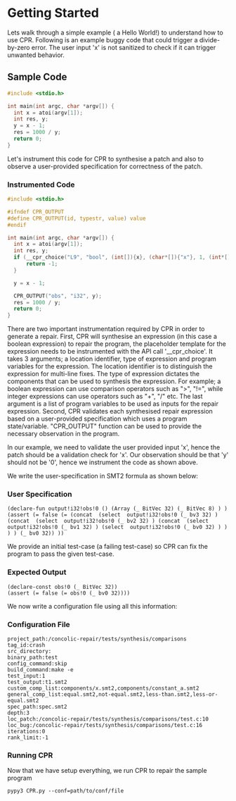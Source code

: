 # Getting Started
Lets walk through a simple example ( a Hello World!) to understand how to use CPR.
Following is an example buggy code that could trigger a divide-by-zero error. 
The user input 'x' is not sanitized to check if it can trigger unwanted behavior.


## Sample Code
```c
#include <stdio.h>

int main(int argc, char *argv[]) {
  int x = atoi(argv[1]);
  int res, y;
  y = x - 1;
  res = 1000 / y;
  return 0;
}

```

Let's instrument this code for CPR to synthesise a patch and also to observe
a user-provided specification for correctness of the patch. 

### Instrumented Code
```c
#include <stdio.h>

#ifndef CPR_OUTPUT
#define CPR_OUTPUT(id, typestr, value) value
#endif

int main(int argc, char *argv[]) {
  int x = atoi(argv[1]);
  int res, y;
  if (__cpr_choice("L9", "bool", (int[]){x}, (char*[]){"x"}, 1, (int*[]){}, (char*[]){}, 0))  {
      return -1;
  }

  y = x - 1;

  CPR_OUTPUT("obs", "i32", y);
  res = 1000 / y;
  return 0;
}
```

There are two important instrumentation required by CPR in order to generate
a repair. First, CPR will synthesise an expression (in this case a boolean expression)
to repair the program, the placeholder template for the expression needs to be 
instrumented with the API call '__cpr_choice'. It takes 3 arguments; a location identifier,
type of expression and program variables for the expression. The location identifier is 
to distinguish the expression for multi-line fixes. The type of expression dictates the
components that can be used to synthesis the expression. For example; a boolean expression
can use comparison operators such as ">", "!=",  while integer expressions can use operators such
as "+", "/" etc. The last argument is a list of program variables to be used as
inputs for the repair expression. Second, CPR validates each synthesised repair expression based on a user-provided specification
which uses a program state/variable. "CPR_OUTPUT" function can be used to 
provide the necessary observation in the program. 

In our example, we need to validate the user provided input 'x', hence the patch
should be a validation check for 'x'. Our observation should be that 'y' should not
be '0', hence we instrument the code as shown above. 

We write the user-specification in SMT2 formula as shown below:
### User Specification
```
(declare-fun output!i32!obs!0 () (Array (_ BitVec 32) (_ BitVec 8) ) )
(assert (= false (= (concat  (select  output!i32!obs!0 (_ bv3 32) ) (concat  (select  output!i32!obs!0 (_ bv2 32) ) (concat  (select  output!i32!obs!0 (_ bv1 32) ) (select  output!i32!obs!0 (_ bv0 32) ) ) ) ) (_ bv0 32)) ))
```

We provide an initial test-case (a failing test-case) so CPR can fix the program
to pass the given test-case. 

### Expected Output
```
(declare-const obs!0 (_ BitVec 32))
(assert (= false (= obs!0 (_ bv0 32))))
```

We now write a configuration file using all this information:

### Configuration File
```
project_path:/concolic-repair/tests/synthesis/comparisons
tag_id:crash
src_directory:
binary_path:test
config_command:skip
build_command:make -e
test_input:1
test_output:t1.smt2
custom_comp_list:components/x.smt2,components/constant_a.smt2
general_comp_list:equal.smt2,not-equal.smt2,less-than.smt2,less-or-equal.smt2
spec_path:spec.smt2
depth:3
loc_patch:/concolic-repair/tests/synthesis/comparisons/test.c:10
loc_bug:/concolic-repair/tests/synthesis/comparisons/test.c:16
iterations:0
rank_limit:-1
```

### Running CPR
Now that we have setup everything, we run CPR to repair the sample program 

    pypy3 CPR.py --conf=path/to/conf/file


